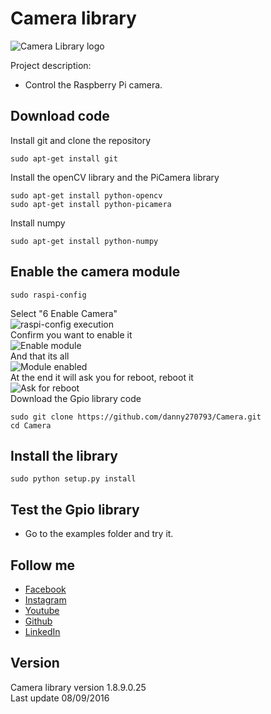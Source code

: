 # Camera library
![Camera Library logo](https://github.com/danny270793/Camera/blob/master/images/picamera.png)

Project description:

 * Control the Raspberry Pi camera.


## Download code
Install git and clone the repository
```
sudo apt-get install git
```
Install the openCV library and the PiCamera library
```
sudo apt-get install python-opencv
sudo apt-get install python-picamera
```
Install numpy
```
sudo apt-get install python-numpy
```
## Enable the camera module
```
sudo raspi-config
```
Select "6 Enable Camera"<br>
![raspi-config execution](https://github.com/danny270793/Camera/blob/master/images/raspiconfig.png)<br>
Confirm you want to enable it<br>
![Enable module](https://github.com/danny270793/Camera/blob/master/images/enable.png)<br>
And that its all<br>
![Module enabled](https://github.com/danny270793/Camera/blob/master/images/enabled.png)<br>
At the end it will ask you for reboot, reboot it<br>
![Ask for reboot](https://github.com/danny270793/Camera/blob/master/images/reboot.png)<br>
Download the Gpio library code
```
sudo git clone https://github.com/danny270793/Camera.git
cd Camera
```

## Install the library
```
sudo python setup.py install
```

## Test the Gpio library
* Go to the examples folder and try it.

## Follow me
* [Facebook](https://www.facebook.com/danny.vaca.9655)
* [Instagram](https://www.instagram.com/danny27071993/)
* [Youtube](https://www.youtube.com/channel/UC5MAQWU2s2VESTXaUo-ysgg)
* [Github](https://www.github.com/danny270793/)
* [LinkedIn](https://www.linkedin.com/in/danny270793)

## Version
Camera library version 1.8.9.0.25<br> 
Last update 08/09/2016